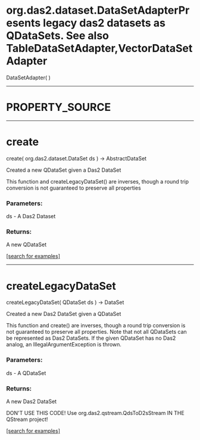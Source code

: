 # org.das2.dataset.DataSetAdapterPresents legacy das2 datasets as QDataSets. See also TableDataSetAdapter,VectorDataSetAdapter
DataSetAdapter( )


***
<a name="PROPERTY_SOURCE"></a>
# PROPERTY_SOURCE



***
<a name="create"></a>
# create
create( org.das2.dataset.DataSet ds ) &rarr; AbstractDataSet

Created a new QDataSet given a Das2 DataSet

 This function and createLegacyDataSet() are inverses, though a round trip conversion 
 is not guaranteed to preserve all properties

### Parameters:
ds - A Das2 Dataset

### Returns:
A new QDataSet

<a href="https://github.com/autoplot/dev/search?q=create&unscoped_q=create">[search for examples]</a>

***
<a name="createLegacyDataSet"></a>
# createLegacyDataSet
createLegacyDataSet( QDataSet ds ) &rarr; DataSet

Created a new Das2 DataSet given a QDataSet

 This function and create() are inverses, though a round trip conversion is not guaranteed to
 preserve all properties. Note that not all QDataSets can be represented as Das2 DataSets. If
 the given QDataSet has no Das2 analog, an IllegalArgumentException is thrown.

### Parameters:
ds - A QDataSet

### Returns:
A new Das2 DataSet
 
   DON'T USE THIS CODE!  Use org.das2.qstream.QdsToD2sStream IN THE QStream project!

<a href="https://github.com/autoplot/dev/search?q=createLegacyDataSet&unscoped_q=createLegacyDataSet">[search for examples]</a>

